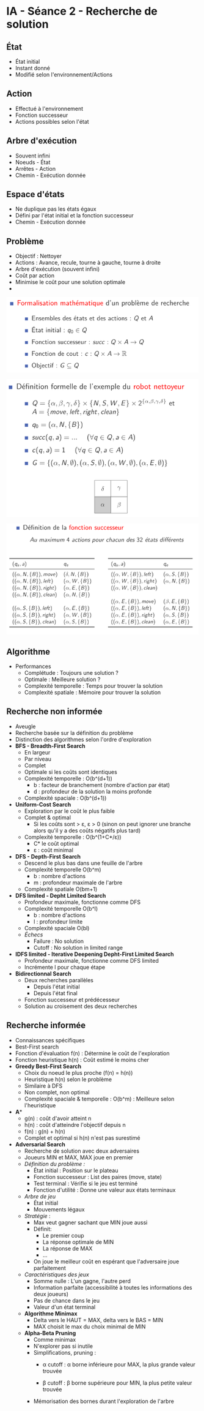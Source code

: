 IA - Séance 2 - Recherche de solution
===============

État
-----------------
- État initial
- Instant donné
- Modifié selon l'environnement/Actions

Action
----------------
- Effectué à l'environnement
- Fonction successeur 
- Actions possibles selon l'état

Arbre d'exécution
----------------
- Souvent infini
- Noeuds - État
- Arrêtes - Action
- Chemin - Exécution donnée

Espace d'états
---------------
- Ne duplique pas les états égaux
- Défini par l'état initial et la fonction successeur
- Chemin - Exécution donnée

Problème 
--------------
- Objectif : Nettoyer 
- Actions : Avance, recule, tourne à gauche, tourne à droite
- Arbre d'exécution (souvent infini)
- Coût par action
- Minimise le coût pour une solution optimale
- 

![Formalise mathématique](https://github.com/AlexisTM/IA-summary/blob/master/FormalismeMath.PNG)

![Formalise mathématique exemple](https://github.com/AlexisTM/IA-summary/blob/master/FormalismeMathExemple.PNG)

![Fonction successeur](https://github.com/AlexisTM/IA-summary/blob/master/FonctionSuccesseur.PNG)

Algorithme
------------
- Performances 
  - Complétude : Toujours une solution ?
  - Optimale : Meilleure solution ?
  - Complexité temporelle : Temps pour trouver la solution
  - Complexité spatiale : Mémoire pour trouver la solution

Recherche non informée 
----------------------
- Aveugle
- Recherche basée sur la définition du problème
- Distinction des algorithmes selon l'ordre d'exploration
- **BFS - Breadth-First Search**
  - En largeur
  - Par niveau
  - Complet
  - Optimale si les coûts sont identiques
  - Complexité temporelle : O(b^(d+1))
    - b : facteur de branchement (nombre d'action par état)
    - d : profondeur de la solution la moins profonde
  - Complexité spaciale : O(b^(d+1))
- **Uniform-Cost Search**
  - Exploration par le coût le plus faible
  - Complet & optimal
    - Si les coûts sont > ε,  ε > 0 (sinon on peut ignorer une branche alors qu'il y a des coûts négatifs plus tard)
  - Complexité temporelle : O(b^(1+C*/ε))
    - C* le coût optimal
    - ε : coût minimal
- **DFS - Depth-First Search**
  - Descend le plus bas dans une feuille de l'arbre
  - Complexité temporelle O(b^m)
    - b : nombre d'actions
    - m : profondeur maximale de l'arbre
  - Complexité spatiale O(bm+1) 
- **DFS limited - Depht Limited Search**
  - Profondeur maximale, fonctionne comme DFS
  - Complexité temporelle O(b^l)
    - b : nombre d'actions
    - l : profondeur limite
  - Complexité spaciale O(bl)
  - *Échecs*
    - Failure : No solution
    - Cutoff : No solution in limited range
- **IDFS limited - Iterative Deepening Depht-First Limited Search**
  - Profondeur maximale, fonctionne comme DFS limited
  - Incrémente l pour chaque étape
- **Bidirectionnal Search**
  - Deux recherches parallèles
    - Depuis l'état initial
    - Depuis l'état final
  - Fonction successeur et prédécesseur
  - Solution au croisement des deux recherches

Recherche informée 
----------------------
- Connaissances spécifiques
- Best-First search
- Fonction d'évaluation f(n) : Détermine le coût de l'exploration
- Fonction heuristique h(n) : Coût estimé le moins cher
- **Greedy Best-First Search**
  - Choix du noeud le plus proche (f(n) = h(n))
  - Heuristique h(n) selon le problème
  - Similaire à DFS
  - Non complet, non optimal
  - Complexité spaciale & temporelle : O(b^m) : Meilleure selon l'heuristique
- **A***
  - g(n) : coût d'avoir atteint n
  - h(n) : coût d'atteindre l'objectif depuis n
  - f(n) : g(n) + h(n)
  - Complet et optimal si h(n) n'est pas surestimé
- **Adversarial Search**
  - Recherche de solution avec deux adversaires
  - Joueurs MIN et MAX, MAX joue en premier
  - *Définition du problème :*
    - État initial : Position sur le plateau
    - Fonction successeur : List des paires (move, state)
    - Test terminal : Vérifie si le jeu est terminé
    - Fonction d'utilité : Donne une valeur aux états terminaux
  - *Arbre de jeu*
    - État initial
    - Mouvements légaux
  - *Stratégie* : 
    - Max veut gagner sachant que MIN joue aussi
    - Définit: 
      - Le premier coup
      - La réponse optimale de MIN
      - La réponse de MAX 
      - ...
    - On joue le meilleur coût en espérant que l'adversaire joue parfaitement
  - *Caractéristiques des jeux*
    - Somme nulle : L'un gagne, l'autre perd
    - Information parfaite (accessibilité à toutes les informations des deux joueurs)
    - Pas de chance dans le jeu
    - Valeur d'un état terminal
  - **Algorithme Minimax**
    - Delta vers le HAUT = MAX, delta vers le BAS = MIN
    - MAX choisit le max du choix minimal de MIN
  - **Alpha-Beta Pruning**
    - Comme minimax
    - N'explorer pas si inutile
    - Simplifications, pruning : 
      - α cutoff : α borne inférieure pour MAX, la plus grande valeur trouvée

      - β cutoff : β borne supérieure pour MIN, la plus petite valeur trouvée
    - Mémorisation des bornes durant l'exploration de l'arbre
